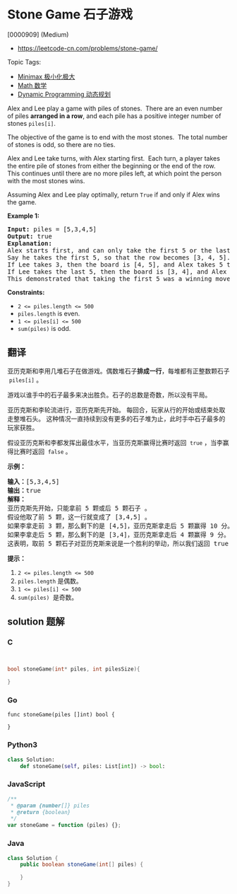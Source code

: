 # Stone Game 石子游戏

[0000909] (Medium)

- https://leetcode-cn.com/problems/stone-game/

Topic Tags:

- [Minimax 极小化极大](https://leetcode-cn.com/tag/minimax/)
- [Math 数学](https://leetcode-cn.com/tag/math/)
- [Dynamic Programming 动态规划](https://leetcode-cn.com/tag/dynamic-programming/)

Alex and Lee play a game with piles of stones.  There are an even number of piles **arranged in a row**, and each pile has a positive integer number of stones `piles[i]`.

The objective of the game is to end with the most stones.  The total number of stones is odd, so there are no ties.

Alex and Lee take turns, with Alex starting first.  Each turn, a player takes the entire pile of stones from either the beginning or the end of the row.  This continues until there are no more piles left, at which point the person with the most stones wins.

Assuming Alex and Lee play optimally, return `True` if and only if Alex wins the game.

**Example 1:**

<pre><strong>Input:</strong> piles = [5,3,4,5]
<strong>Output:</strong> true
<strong>Explanation: </strong>
Alex starts first, and can only take the first 5 or the last 5.
Say he takes the first 5, so that the row becomes [3, 4, 5].
If Lee takes 3, then the board is [4, 5], and Alex takes 5 to win with 10 points.
If Lee takes the last 5, then the board is [3, 4], and Alex takes 4 to win with 9 points.
This demonstrated that taking the first 5 was a winning move for Alex, so we return true.
</pre>

**Constraints:**

- `2 <= piles.length <= 500`
- `piles.length` is even.
- `1 <= piles[i] <= 500`
- `sum(piles)` is odd.

## 翻译

亚历克斯和李用几堆石子在做游戏。偶数堆石子**排成一行**，每堆都有正整数颗石子  `piles[i]` 。

游戏以谁手中的石子最多来决出胜负。石子的总数是奇数，所以没有平局。

亚历克斯和李轮流进行，亚历克斯先开始。 每回合，玩家从行的开始或结束处取走整堆石头。 这种情况一直持续到没有更多的石子堆为止，此时手中石子最多的玩家获胜。

假设亚历克斯和李都发挥出最佳水平，当亚历克斯赢得比赛时返回  `true` ，当李赢得比赛时返回  `false` 。

**示例：**

<pre><strong>输入：</strong>[5,3,4,5]
<strong>输出：</strong>true
<strong>解释：</strong>
亚历克斯先开始，只能拿前 5 颗或后 5 颗石子 。
假设他取了前 5 颗，这一行就变成了 [3,4,5] 。
如果李拿走前 3 颗，那么剩下的是 [4,5]，亚历克斯拿走后 5 颗赢得 10 分。
如果李拿走后 5 颗，那么剩下的是 [3,4]，亚历克斯拿走后 4 颗赢得 9 分。
这表明，取前 5 颗石子对亚历克斯来说是一个胜利的举动，所以我们返回 true 。
</pre>

**提示：**

1.  `2 <= piles.length <= 500`
2.  `piles.length` 是偶数。
3.  `1 <= piles[i] <= 500`
4.  `sum(piles)`  是奇数。

## solution 题解

### C

```c


bool stoneGame(int* piles, int pilesSize){

}
```

### Go

```golang
func stoneGame(piles []int) bool {

}
```

### Python3

```python
class Solution:
    def stoneGame(self, piles: List[int]) -> bool:
```

### JavaScript

```javascript
/**
 * @param {number[]} piles
 * @return {boolean}
 */
var stoneGame = function (piles) {};
```

### Java

```java
class Solution {
    public boolean stoneGame(int[] piles) {

    }
}
```
